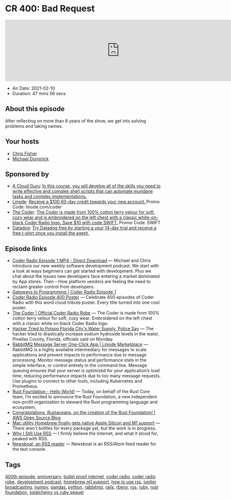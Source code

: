 # CR 400: Bad Request

<iframe src="https://player.fireside.fm/v2/MLf2ZzhC+Wk4eI8m-?theme=dark" width="740" height="200" frameborder="0" scrolling="no"></iframe>

* Air Date: 2021-02-10
* Duration: 47 mins 56 secs

## About this episode

After reflecting on more than 8 years of the show, we get into solving problems and taking names.

## Your hosts
* [Chris Fisher](https://coder.show/hosts/chrislas)
* [Michael Dominick](https://coder.show/hosts/michael)

## Sponsored by

  * [A Cloud Guru](https://acloud.guru/overview/admin-guide-to-bash-scripting/?utm_source=jupiter&utm_medium=cpc): [In this course, you will develop all of the skills you need to write effective and complex shell scripts that can automate mundane tasks and complex implementations. ](https://acloud.guru/overview/admin-guide-to-bash-scripting/?utm_source=jupiter&utm_medium=cpc)
  * [Linode](https://linode.com/coder): [Receive a $100 60-day credit towards your new account. ](https://linode.com/coder) Promo Code: linode.com/coder
  * [The Coder](https://www.jupitergarage.com/product/the-coder-robe): [The Coder is made from 100% cotton terry velour for soft, cozy wear and is embroidered on the left chest with a classic white-on-black Coder Radio logo. Save $10 with code SWIFT.](https://www.jupitergarage.com/product/the-coder-robe) Promo Code: SWIFT
  * [Datadog](http://datadog.com/coderradio): [Try Datadog free by starting a your 14-day trial and receive a free t-shirt once you install the agent.](http://datadog.com/coderradio)



## Episode links

  * [Coder Radio Episode 1 MP4 - Direct Download](http://201206.jb-dl.cdn.scaleengine.net/coderradio/2012/cr-001-432p.mp4 "Coder Radio Episode 1 MP4 - Direct Download") — Michael and Chris introduce our new weekly software development podcast. We start with a look at ways beginners can get started with development. Plus we chat about the issues new developers face entering a market dominated by App stores. Then – How platform vendors are feeling the need to reclaim greater control from developers.
  * [Gateways to Programming | Coder Radio Episode 1](https://www.jupiterbroadcasting.com/20497/gateways-to-programming-cr-01/ "Gateways to Programming | Coder Radio Episode 1")
  * [Coder Radio Episode 400 Poster](https://teespring.com/coder-400?pid=624&cid=102511 "Coder Radio Episode 400 Poster") — Celebrate 400 episodes of Coder Radio with this word cloud tribute poster. Every title turned into one cool poster.
  * [The Coder | Official Coder Radio Robe](https://jupitercolony.bigcartel.com/product/the-coder "The Coder | Official Coder Radio Robe") — The Coder is made from 100% cotton terry velour for soft, cozy wear. Embroidered on the left chest with a classic white on black Coder Radio logo.
  * [Hacker Tried to Poison Florida City's Water Supply, Police Say](https://www.vice.com/en/article/88ab33/hacker-poison-florida-water-pinellas-county "Hacker Tried to Poison Florida City's Water Supply, Police Say") — The hacker tried to drastically increase sodium hydroxide levels in the water, Pinellas County, Florida, officials said on Monday.
  * [RabbitMQ Message Server One-Click App | Linode Marketplace](https://www.linode.com/marketplace/apps/linode/rabbitmq/ "RabbitMQ Message Server One-Click App | Linode Marketplace") — RabbitMQ is a highly available intermediary for messages to scale applications and prevent impacts to performance due to message processing. Monitor message status and performance stats in the simple interface, or control entirely in the command line. Message queuing ensures that your server is optimized for your application’s load time, reducing performance impacts due to too many message requests. Use plugins to connect to other tools, including Kubernetes and Prometheus.
  * [Rust Foundation - Hello World!](https://foundation.rust-lang.org/posts/2021-02-08-hello-world/ "Rust Foundation - Hello World!") — Today, on behalf of the Rust Core team, I’m excited to announce the Rust Foundation, a new independent non-profit organization to steward the Rust programming language and ecosystem, 
  * [Congratulations, Rustaceans, on the creation of the Rust Foundation! | AWS Open Source Blog](https://aws.amazon.com/blogs/opensource/congratulations-rustaceans-on-the-creation-of-the-rust-foundation/ "Congratulations, Rustaceans, on the creation of the Rust Foundation! | AWS Open Source Blog")
  * [Mac utility Homebrew finally gets native Apple Silicon and M1 support](https://arstechnica.com/gadgets/2021/02/mac-utility-homebrew-finally-gets-native-apple-silicon-and-m1-support/ "Mac utility Homebrew finally gets native Apple Silicon and M1 support") — There aren't bottles for every package yet, but the work is in progress.
  * [Why I Still Use RSS](https://atthis.link/blog/2021/rss.html "Why I Still Use RSS") — I firmly believe the Internet, and what it stood for, peaked with RSS.
  * [Newsboat, an RSS reader](https://newsboat.org/ "Newsboat, an RSS reader") — Newsboat is an RSS/Atom feed reader for the text console.



## Tags

[400th episode](https://coder.show/tags/400th%20episode), [anniversary](https://coder.show/tags/anniversary), [bullet proof internet](https://coder.show/tags/bullet%20proof%20internet), [coder radio](https://coder.show/tags/coder%20radio), [coder radio robe](https://coder.show/tags/coder%20radio%20robe), [development podcast](https://coder.show/tags/development%20podcast), [homebrew m1 support](https://coder.show/tags/homebrew%20m1%20support), [how to use rss](https://coder.show/tags/how%20to%20use%20rss), [jupiter broadcasting](https://coder.show/tags/jupiter%20broadcasting), [numpy](https://coder.show/tags/numpy), [pandas](https://coder.show/tags/pandas), [python](https://coder.show/tags/python), [rabbitmq](https://coder.show/tags/rabbitmq), [rails](https://coder.show/tags/rails), [rbenv](https://coder.show/tags/rbenv), [rss](https://coder.show/tags/rss), [ruby](https://coder.show/tags/ruby), [rust foundation](https://coder.show/tags/rust%20foundation), [sqlalchemy vs ruby sequel](https://coder.show/tags/sqlalchemy%20vs%20ruby%20sequel)